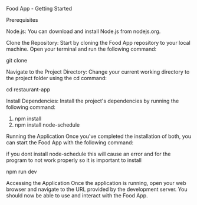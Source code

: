 Food App - Getting Started

Prerequisites

Node.js: You can download and install Node.js from nodejs.org.

Clone the Repository: Start by cloning the Food App repository to your local machine. Open your terminal and run the following command:

git clone <repository-url>

Navigate to the Project Directory: Change your current working directory to the project folder using the cd command:

cd restaurant-app

Install Dependencies: Install the project's dependencies by running the following command:

1. npm install
2. npm install node-schedule

Running the Application
Once you've completed the installation of both, you can start the Food App with the following command:

if you dont install node-schedule this will cause an error and for the program to not work properly so it is important to install

npm run dev


Accessing the Application
Once the application is running, open your web browser and navigate to the URL provided by the development server. You should now be able to use and interact with the Food App.
